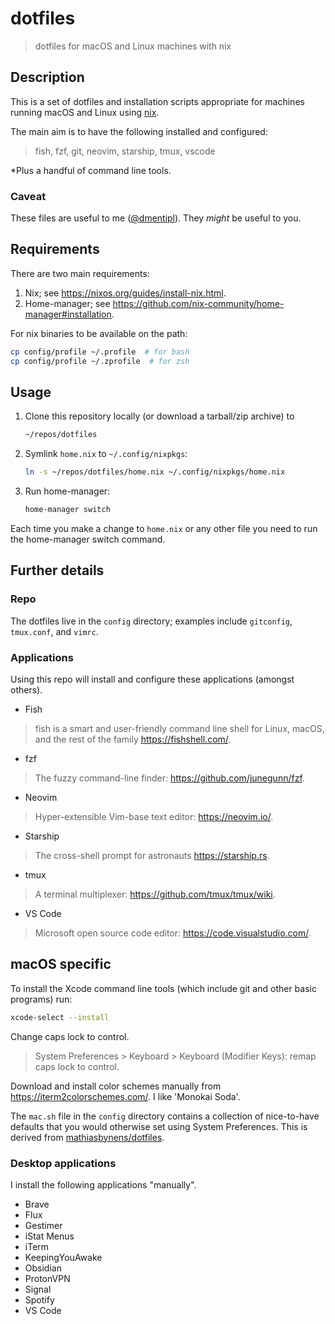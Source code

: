 # dotfiles

> dotfiles for macOS and Linux machines with nix

## Description

This is a set of dotfiles and installation scripts appropriate for machines running macOS and Linux using [nix](https://nixos.org/).

The main aim is to have the following installed and configured:

> fish, fzf, git, neovim, starship, tmux, vscode

*Plus a handful of command line tools.

### Caveat

These files are useful to me ([@dmentipl](https://github.com/dmentipl)). They *might* be useful to you.

## Requirements

There are two main requirements:

1. Nix; see <https://nixos.org/guides/install-nix.html>.
2. Home-manager; see <https://github.com/nix-community/home-manager#installation>.

For nix binaries to be available on the path:

```bash
cp config/profile ~/.profile  # for bash
cp config/profile ~/.zprofile  # for zsh
```

## Usage

1. Clone this repository locally (or download a tarball/zip archive) to

    ```bash
    ~/repos/dotfiles
    ```

2. Symlink `home.nix` to `~/.config/nixpkgs`:

    ```bash
    ln -s ~/repos/dotfiles/home.nix ~/.config/nixpkgs/home.nix
    ```

3. Run home-manager:

    ```bash
    home-manager switch
    ```

Each time you make a change to `home.nix` or any other file you need to run the home-manager switch command.

## Further details

### Repo

The dotfiles live in the `config` directory; examples include `gitconfig`, `tmux.conf`, and `vimrc`.

### Applications

Using this repo will install and configure these applications (amongst others).

- Fish

> fish is a smart and user-friendly command line shell for Linux, macOS, and the rest of the family <https://fishshell.com/>.

- fzf

> The fuzzy command-line finder: <https://github.com/junegunn/fzf>.

- Neovim

> Hyper-extensible Vim-base text editor: <https://neovim.io/>.

- Starship

> The cross-shell prompt for astronauts <https://starship.rs>.

- tmux

> A terminal multiplexer: <https://github.com/tmux/tmux/wiki>.

- VS Code

> Microsoft open source code editor: <https://code.visualstudio.com/>.

## macOS specific

To install the Xcode command line tools (which include git and other basic programs) run:

```bash
xcode-select --install
```

Change caps lock to control.

> System Preferences > Keyboard > Keyboard (Modifier Keys): remap caps lock to control.

Download and install color schemes manually from <https://iterm2colorschemes.com/>. I like 'Monokai Soda'.

The `mac.sh` file in the `config` directory contains a collection of nice-to-have defaults that you would otherwise set using System Preferences. This is derived from [mathiasbynens/dotfiles](https://github.com/mathiasbynens/dotfiles).

### Desktop applications

I install the following applications "manually".

- Brave
- Flux
- Gestimer
- iStat Menus
- iTerm
- KeepingYouAwake
- Obsidian
- ProtonVPN
- Signal
- Spotify
- VS Code
